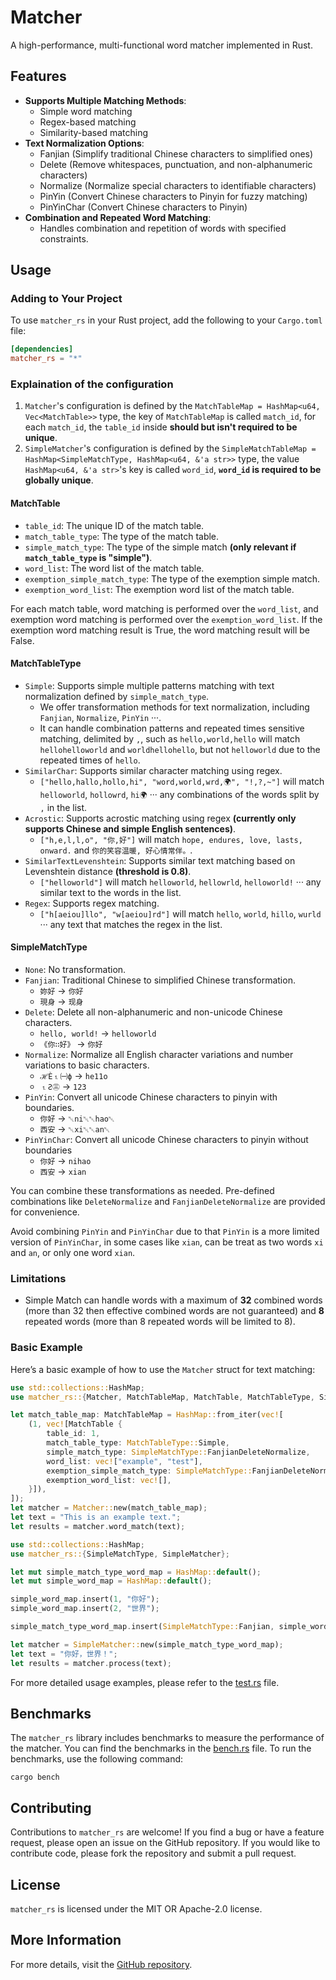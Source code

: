 # Matcher

A high-performance, multi-functional word matcher implemented in Rust.

## Features

- **Supports Multiple Matching Methods**:
  - Simple word matching
  - Regex-based matching
  - Similarity-based matching
- **Text Normalization Options**:
  - Fanjian (Simplify traditional Chinese characters to simplified ones)
  - Delete (Remove whitespaces, punctuation, and non-alphanumeric characters)
  - Normalize (Normalize special characters to identifiable characters)
  - PinYin (Convert Chinese characters to Pinyin for fuzzy matching)
  - PinYinChar (Convert Chinese characters to Pinyin)
- **Combination and Repeated Word Matching**:
  - Handles combination and repetition of words with specified constraints.

## Usage

### Adding to Your Project

To use `matcher_rs` in your Rust project, add the following to your `Cargo.toml` file:

```toml
[dependencies]
matcher_rs = "*"
```

### Explaination of the configuration

1. `Matcher`'s configuration is defined by the `MatchTableMap = HashMap<u64, Vec<MatchTable>>` type, the key of `MatchTableMap` is called `match_id`, for each `match_id`, the `table_id` inside **should but isn't required to be unique**.
2. `SimpleMatcher`'s configuration is defined by the `SimpleMatchTableMap = HashMap<SimpleMatchType, HashMap<u64, &'a str>>` type, the value `HashMap<u64, &'a str>`'s key is called `word_id`, **`word_id` is required to be globally unique**.

#### MatchTable
* `table_id`: The unique ID of the match table.
* `match_table_type`: The type of the match table.
* `simple_match_type`: The type of the simple match **(only relevant if `match_table_type` is "simple")**.
* `word_list`: The word list of the match table.
* `exemption_simple_match_type`: The type of the exemption simple match.
* `exemption_word_list`: The exemption word list of the match table.

For each match table, word matching is performed over the `word_list`, and exemption word matching is performed over the `exemption_word_list`. If the exemption word matching result is True, the word matching result will be False.

#### MatchTableType
* `Simple`: Supports simple multiple patterns matching with text normalization defined by `simple_match_type`.
  * We offer transformation methods for text normalization, including `Fanjian`, `Normalize`, `PinYin` ···.
  * It can handle combination patterns and repeated times sensitive matching, delimited by `,`, such as `hello,world,hello` will match `hellohelloworld` and `worldhellohello`, but not `helloworld` due to the repeated times of `hello`.
* `SimilarChar`: Supports similar character matching using regex.
  * `["hello,hallo,hollo,hi", "word,world,wrd,🌍", "!,?,~"]` will match `helloworld`, `hollowrd`, `hi🌍` ··· any combinations of the words split by `,` in the list.
* `Acrostic`: Supports acrostic matching using regex **(currently only supports Chinese and simple English sentences)**.
  * `["h,e,l,l,o", "你,好"]` will match `hope, endures, love, lasts, onward.` and `你的笑容温暖, 好心情常伴。`.
* `SimilarTextLevenshtein`: Supports similar text matching based on Levenshtein distance **(threshold is 0.8)**.
  * `["helloworld"]` will match `helloworld`, `hellowrld`, `helloworld!` ··· any similar text to the words in the list.
* `Regex`: Supports regex matching.
  * `["h[aeiou]llo", "w[aeiou]rd"]` will match `hello`, `world`, `hillo`, `wurld` ··· any text that matches the regex in the list.

#### SimpleMatchType
* `None`: No transformation.
* `Fanjian`: Traditional Chinese to simplified Chinese transformation.
  * `妳好` -> `你好`
  * `現⾝` -> `现身`
* `Delete`: Delete all non-alphanumeric and non-unicode Chinese characters.
  * `hello, world!` -> `helloworld`
  * `《你∷好》` -> `你好`
* `Normalize`: Normalize all English character variations and number variations to basic characters.
  * `ℋЀ⒈㈠ϕ` -> `he11o`
  * `⒈Ƨ㊂` -> `123`
* `PinYin`: Convert all unicode Chinese characters to pinyin with boundaries.
  * `你好` -> `␀ni␀␀hao␀`
  * `西安` -> `␀xi␀␀an␀`
* `PinYinChar`: Convert all unicode Chinese characters to pinyin without boundaries
  * `你好` -> `nihao`
  * `西安` -> `xian`

You can combine these transformations as needed. Pre-defined combinations like `DeleteNormalize` and `FanjianDeleteNormalize` are provided for convenience.

Avoid combining `PinYin` and `PinYinChar` due to that `PinYin` is a more limited version of `PinYinChar`, in some cases like `xian`, can be treat as two words `xi` and `an`, or only one word `xian`.

### Limitations
- Simple Match can handle words with a maximum of **32** combined words (more than 32 then effective combined words are not guaranteed) and **8** repeated words (more than 8 repeated words will be limited to 8).

### Basic Example

Here’s a basic example of how to use the `Matcher` struct for text matching:

```rust
use std::collections::HashMap;
use matcher_rs::{Matcher, MatchTableMap, MatchTable, MatchTableType, SimpleMatchType};

let match_table_map: MatchTableMap = HashMap::from_iter(vec![
    (1, vec![MatchTable {
        table_id: 1,
        match_table_type: MatchTableType::Simple,
        simple_match_type: SimpleMatchType::FanjianDeleteNormalize,
        word_list: vec!["example", "test"],
        exemption_simple_match_type: SimpleMatchType::FanjianDeleteNormalize,
        exemption_word_list: vec![],
    }]),
]);
let matcher = Matcher::new(match_table_map);
let text = "This is an example text.";
let results = matcher.word_match(text);
```

```rust
use std::collections::HashMap;
use matcher_rs::{SimpleMatchType, SimpleMatcher};

let mut simple_match_type_word_map = HashMap::default();
let mut simple_word_map = HashMap::default();

simple_word_map.insert(1, "你好");
simple_word_map.insert(2, "世界");

simple_match_type_word_map.insert(SimpleMatchType::Fanjian, simple_word_map);

let matcher = SimpleMatcher::new(simple_match_type_word_map);
let text = "你好，世界！";
let results = matcher.process(text);
```

For more detailed usage examples, please refer to the [test.rs](./tests/test.rs) file.

## Benchmarks

The `matcher_rs` library includes benchmarks to measure the performance of the matcher. You can find the benchmarks in the [bench.rs](./benches/bench.rs) file. To run the benchmarks, use the following command:

```shell
cargo bench
```

## Contributing

Contributions to `matcher_rs` are welcome! If you find a bug or have a feature request, please open an issue on the GitHub repository. If you would like to contribute code, please fork the repository and submit a pull request.

## License

`matcher_rs` is licensed under the MIT OR Apache-2.0 license.

## More Information

For more details, visit the [GitHub repository](https://github.com/Lips7/Matcher).